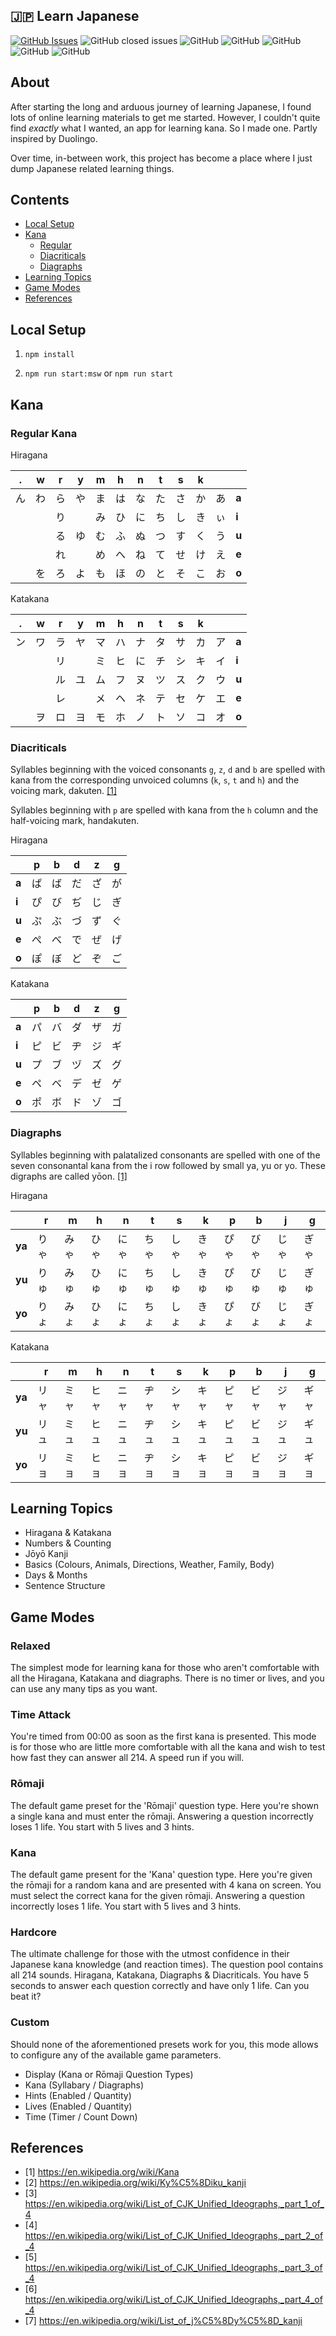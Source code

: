 ## :jp: Learn Japanese

[![GitHub Issues](https://img.shields.io/github/issues/TomPlum/learn-japanese.svg)](https://github.com/TomPlum/learn-japanese/issues)
![GitHub closed issues](https://img.shields.io/github/issues-closed/TomPlum/learn-japanese?color=brightgreen)
![GitHub](https://img.shields.io/github/license/TomPlum/learn-japanese?color=informational)
![GitHub](https://img.shields.io/badge/statement-98%25-success)
![GitHub](https://img.shields.io/badge/branch-97%25-success)
![GitHub](https://img.shields.io/badge/function-97%25-success)
![GitHub](https://img.shields.io/badge/line-98%25-success)

## About

After starting the long and arduous journey of learning Japanese, I found lots of online learning materials to get me started.
However, I couldn't quite find _exactly_ what I wanted, an app for learning kana. So I made one. Partly inspired by Duolingo.

Over time, in-between work, this project has become a place where I just dump Japanese related learning things.

## Contents

- [Local Setup](#local-setup)
- [Kana](#kana)
  - [Regular](#regular-kana)
  - [Diacriticals](#diacriticals)
  - [Diagraphs](#diagraphs)
- [Learning Topics](#learning-topics)
- [Game Modes](#game-modes)
- [References](#references)

## Local Setup

1. `npm install`

2. `npm run start:msw` or `npm run start`

## Kana

### Regular Kana

Hiragana

| .   | w   | r   | y   | m   | h   | n   | t   | s   | k   |     |       |
| --- | --- | --- | --- | --- | --- | --- | --- | --- | --- | --- | ----- |
| ん  | わ  | ら  | や  | ま  | は  | な  | た  | さ  | か  | あ  | **a** |
|     |     | り  |     | み  | ひ  | に  | ち  | し  | き  | ぃ  | **i** |
|     |     | る  | ゆ  | む  | ふ  | ぬ  | つ  | す  | く  | う  | **u** |
|     |     | れ  |     | め  | へ  | ね  | て  | せ  | け  | え  | **e** |
|     | を  | ろ  | よ  | も  | ほ  | の  | と  | そ  | こ  | お  | **o** |

Katakana

| .   | w   | r   | y   | m   | h   | n   | t   | s   | k   |     |       |
| --- | --- | --- | --- | --- | --- | --- | --- | --- | --- | --- | ----- |
| ン  | ワ  | ラ  | ヤ  | マ  | ハ  | ナ  | タ  | サ  | カ  | ア  | **a** |
|     |     | リ  |     | ミ  | ヒ  | に  | チ  | シ  | キ  | イ  | **i** |
|     |     | ル  | ユ  | ム  | フ  | ヌ  | ツ  | ス  | ク  | ウ  | **u** |
|     |     | レ  |     | メ  | ヘ  | ネ  | テ  | セ  | ケ  | エ  | **e** |
|     | ヲ  | ロ  | ヨ  | モ  | ホ  | ノ  | ト  | ソ  | コ  | オ  | **o** |

### Diacriticals

Syllables beginning with the voiced consonants `g`, `z`, `d` and `b` are spelled with kana from the corresponding
unvoiced columns (`k`, `s`, `t` and `h`) and the voicing mark, dakuten. [[1]](#1)

Syllables beginning with `p` are spelled with kana from the `h` column and the half-voicing mark, handakuten.

Hiragana

|       | p   | b   | d   | z   | g   |
| ----- | --- | --- | --- | --- | --- |
| **a** | ぱ  | ば  | だ  | ざ  | が  |
| **i** | ぴ  | び  | ぢ  | じ  | ぎ  |
| **u** | ぷ  | ぶ  | づ  | ず  | ぐ  |
| **e** | ぺ  | べ  | で  | ぜ  | げ  |
| **o** | ぽ  | ぼ  | ど  | ぞ  | ご  |

Katakana

|       | p   | b   | d   | z   | g   |
| ----- | --- | --- | --- | --- | --- |
| **a** | パ  | バ  | ダ  | ザ  | ガ  |
| **i** | ピ  | ビ  | ヂ  | ジ  | ギ  |
| **u** | プ  | ブ  | ヅ  | ズ  | グ  |
| **e** | ペ  | ベ  | デ  | ゼ  | ゲ  |
| **o** | ポ  | ボ  | ド  | ゾ  | ゴ  |

### Diagraphs

Syllables beginning with palatalized consonants are spelled with one of the seven consonantal kana from the i row
followed by small ya, yu or yo. These digraphs are called yōon. [[1]](#1)

Hiragana

|        | r    | m    | h    | n    | t    | s    | k    | p    | b    | j    | g    |
| ------ | ---- | ---- | ---- | ---- | ---- | ---- | ---- | ---- | ---- | ---- | ---- |
| **ya** | りゃ | みゃ | ひゃ | にゃ | ちゃ | しゃ | きゃ | ぴゃ | びゃ | じゃ | ぎゃ |
| **yu** | りゅ | みゅ | ひゅ | にゅ | ちゅ | しゅ | きゅ | ぴゅ | びゅ | じゅ | ぎゅ |
| **yo** | りょ | みょ | ひょ | にょ | ちょ | しょ | きょ | ぴょ | びょ | じょ | ぎょ |

Katakana

|        | r    | m    | h    | n    | t    | s    | k    | p    | b    | j    | g    |
| ------ | ---- | ---- | ---- | ---- | ---- | ---- | ---- | ---- | ---- | ---- | ---- |
| **ya** | リャ | ミャ | ヒャ | ニャ | ヂャ | シャ | キャ | ピャ | ビャ | ジャ | ギャ |
| **yu** | リュ | ミュ | ヒュ | ニュ | ヂュ | シュ | キュ | ピュ | ビュ | ジュ | ギュ |
| **yo** | リョ | ミョ | ヒョ | ニョ | ヂョ | ショ | キョ | ピョ | ビョ | ジョ | ギョ |

## Learning Topics

- Hiragana & Katakana
- Numbers & Counting
- Jōyō Kanji
- Basics (Colours, Animals, Directions, Weather, Family, Body)
- Days & Months
- Sentence Structure

## Game Modes

### Relaxed

The simplest mode for learning kana for those who aren't comfortable with all the Hiragana, Katakana and diagraphs.
There is no timer or lives, and you can use any many tips as you want.

### Time Attack

You're timed from 00:00 as soon as the first kana is presented. This mode is for those who are little more comfortable
with all the kana and wish to test how fast they can answer all 214. A speed run if you will.

### Rōmaji

The default game preset for the 'Rōmaji' question type. Here you're shown a single kana and must enter the rōmaji.
Answering a question incorrectly loses 1 life. You start with 5 lives and 3 hints.

### Kana

The default game present for the 'Kana' question type. Here you're given the rōmaji for a random kana and are presented
with 4 kana on screen. You must select the correct kana for the given rōmaji. Answering a question incorrectly loses
1 life. You start with 5 lives and 3 hints.

### Hardcore

The ultimate challenge for those with the utmost confidence in their Japanese kana knowledge (and reaction times).
The question pool contains all 214 sounds. Hiragana, Katakana, Diagraphs & Diacriticals. You have 5 seconds to answer
each question correctly and have only 1 life. Can you beat it?

### Custom

Should none of the aforementioned presets work for you, this mode allows to configure any of the available game
parameters.

- Display (Kana or Rōmaji Question Types)
- Kana (Syllabary / Diagraphs)
- Hints (Enabled / Quantity)
- Lives (Enabled / Quantity)
- Time (Timer / Count Down)

## References

- [<a id="1">1</a>] https://en.wikipedia.org/wiki/Kana
- [<a id="2">2</a>] https://en.wikipedia.org/wiki/Ky%C5%8Diku_kanji
- [<a id="3">3</a>] https://en.wikipedia.org/wiki/List_of_CJK_Unified_Ideographs,_part_1_of_4
- [<a id="4">4</a>] https://en.wikipedia.org/wiki/List_of_CJK_Unified_Ideographs,_part_2_of_4
- [<a id="5">5</a>] https://en.wikipedia.org/wiki/List_of_CJK_Unified_Ideographs,_part_3_of_4
- [<a id="6">6</a>] https://en.wikipedia.org/wiki/List_of_CJK_Unified_Ideographs,_part_4_of_4
- [<a id="7">7</a>] https://en.wikipedia.org/wiki/List_of_j%C5%8Dy%C5%8D_kanji
